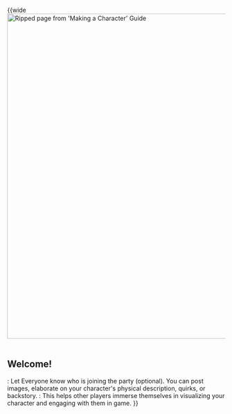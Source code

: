 <!-- Character Introductions -->
<!-- Post in Forums 1/4 -->

<!-- Reference URLS -->
[Homebrewery]: https://homebrewery.naturalcrit.com/ "Naturalcrit's Homebrewery V3.0.0"
[Repo Files]: https://github.com/Tougher-Together-DnD/common-game-assets/tree/main/campaign-details "Tougher Together Files"
[Repo Raw Path]: https://raw.githubusercontent.com/Tougher-Together-DnD/common-game-assets/main/campaign-details/images/ "Incomplete path"

<!-- Images -->
[Main Banner]: https://raw.githubusercontent.com/Tougher-Together-DnD/common-game-assets/main/campaign-details/images/character-introductions-banner.webp#banner "Ripped page from 'Making a Character' Guide"

<style>
/* CSS style for NaturalCrit's Homebrewery V3.0.0 */
.page { background-color: transparent; }
.page#p1{ text-align:left; }
.page#p1:after{ display:none; }
.page p+p { margin-top:.2em; }
.page blockquote { margin-top:1em; margin-bottom:2em; }
.page h1, .page h2, .page h3, .page h4, sup, span { color:#006699; }
span { font-weight:bold; }
ul li { line-height:2; }
.page table tbody tr td { border:1px solid #1C6EA4; text-align:left; }
th:empty { display:none; }

/* css for markdown */
img[src*="#banner"] { display:block; margin-left:auto; margin-right:auto; width:750px; }
</style>

{{wide
![][Main Banner]
<br>

## Welcome!
:
Let Everyone know who is joining the party (optional). You can post images, elaborate on your character's physical description, quirks, or backstory.
:
This helps other players immerse themselves in visualizing your character and engaging with them in game.
}}